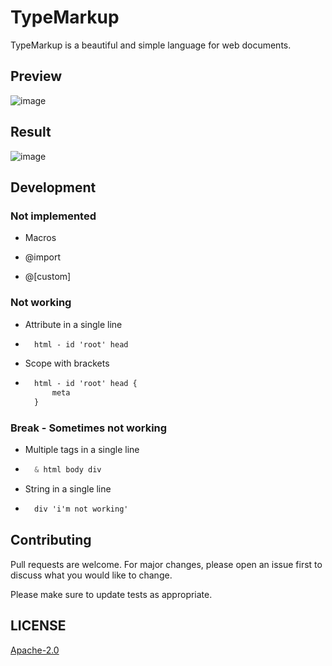# **TypeMarkup**

TypeMarkup is a beautiful and simple language for web documents.

## **Preview**

![image](https://user-images.githubusercontent.com/78381898/190880900-34dd2da4-af8e-4165-8346-6993b77429ea.png)

## **Result**

![image](https://user-images.githubusercontent.com/78381898/190880949-b7093267-2751-42d1-9291-cfd3654df293.png)

## **Development**

### **Not implemented**

- Macros

+ @import

+ @[custom]

### **Not working**

- Attribute in a single line

+ ```scss
    html - id 'root' head
    ```

- Scope with brackets

+ ```scss
    html - id 'root' head {
        meta
    }
    ```

### **Break - Sometimes not working**

- Multiple tags in a single line

+ ```scss
    & html body div
    ```

- String in a single line

+ ```scss
    div 'i'm not working'
    ```

## **Contributing**

Pull requests are welcome. For major changes, please open an issue first to
discuss what you would like to change.

Please make sure to update tests as appropriate.

## **LICENSE**

[Apache-2.0](https://www.apache.org/licenses/)
